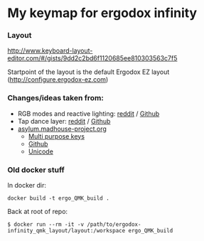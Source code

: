 # My keymap for ergodox infinity

### Layout
http://www.keyboard-layout-editor.com/#/gists/9dd2c2bd6f1120685ee810303563c7f5

Startpoint of the layout is the default Ergodox EZ layout (http://configure.ergodox-ez.com)


### Changes/ideas taken from:
* RGB modes and reactive lighting: [reddit](https://www.reddit.com/r/olkb/comments/6cg0nn/share_qmk_rgb_modes_reactive_typing_mode_knight/di3vne6/) / [Github](https://github.com/skatardude10/dotfiles/blob/master/config/keymap.c)
* Tap dance layer: [reddit](https://www.reddit.com/r/olkb/comments/6u7ts4/qmk_momentary_tap_dance_layer_switching_on_a/dlxg8i6/) / [Github](https://github.com/sdothum/dotfiles/tree/master/qmk_firmware/qmk_firmware/keyboards/planck/keymaps/sdothum)
* [asylum.madhouse-project.org](https://asylum.madhouse-project.org/blog/tags/ergodox/)
  * [Multi purpose keys](https://asylum.madhouse-project.org/blog/2016/10/15/multi-purpose-keys/)
  * [Github](https://github.com/algernon/ergodox-layout)
  * [Unicode](https://asylum.madhouse-project.org/blog/2016/08/17/ergodox-day-117/)


### Old docker stuff 

In docker dir:
```
docker build -t ergo_QMK_build .
```

Back at root of repo:
```
$ docker run --rm -it -v /path/to/ergodox-infinity_qmk_layout/layout:/workspace ergo_QMK_build
```

